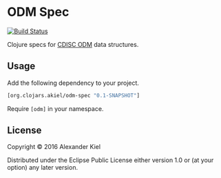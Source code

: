 # ODM Spec

[![Build Status](https://travis-ci.org/alexanderkiel/odm-spec.svg?branch=master)](https://travis-ci.org/alexanderkiel/odm-spec)

Clojure specs for [CDISC ODM][1] data structures.

## Usage

Add the following dependency to your project.

```clojure
[org.clojars.akiel/odm-spec "0.1-SNAPSHOT"]
```

Require `[odm]` in your namespace.

## License

Copyright © 2016 Alexander Kiel

Distributed under the Eclipse Public License either version 1.0 or (at
your option) any later version.

[1]: <http://www.cdisc.org/odm>
